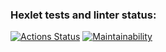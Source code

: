 ### Hexlet tests and linter status:

[![Actions Status](https://github.com/sazanik/frontend-project-46/actions/workflows/hexlet-check.yml/badge.svg)](https://github.com/sazanik/frontend-project-46/actions)
[![Maintainability](https://api.codeclimate.com/v1/badges/340d808eecf9f8cd511a/maintainability)](https://codeclimate.com/github/sazanik/frontend-project-46/maintainability)
